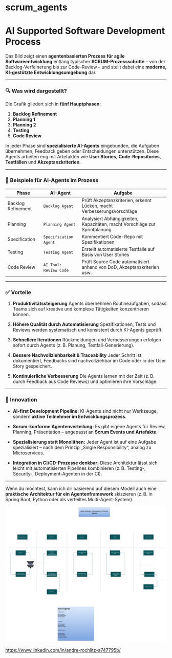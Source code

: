 # scrum_agents


# AI Supported Software Development Process

Das Bild zeigt einen **agentenbasierten Prozess für agile Softwareentwicklung** entlang typischer **SCRUM-Prozessschritte** – von der Backlog-Verfeinerung bis zur Code-Review – und stellt dabei eine **moderne, KI-gestützte Entwicklungsumgebung** dar.

---

### 🔍 Was wird dargestellt?

Die Grafik gliedert sich in **fünf Hauptphasen**:

1. **Backlog Refinement**
2. **Planning 1**
3. **Planning 2**
4. **Testing**
5. **Code Review**

In jeder Phase sind **spezialisierte AI-Agents** eingebunden, die Aufgaben übernehmen, Feedback geben oder Entscheidungen unterstützen. Diese Agents arbeiten eng mit Artefakten wie **User Stories**, **Code-Repositories**, **Testfällen** und **Akzeptanzkriterien**.

---

### 🤖 Beispiele für AI-Agents im Prozess

| Phase              | AI-Agent               | Aufgabe                                                                    |
| ------------------ | ---------------------- | -------------------------------------------------------------------------- |
| Backlog Refinement | `Backlog Agent`        | Prüft Akzeptanzkriterien, erkennt Lücken, macht Verbesserungsvorschläge    |
| Planning           | `Planning Agent`       | Analysiert Abhängigkeiten, Kapazitäten, macht Vorschläge zur Sprintplanung |
| Specification      | `Specification Agent`  | Kommentiert Code-Repo mit Spezifikationen                                  |
| Testing            | `Testing Agent`        | Erstellt automatisierte Testfälle auf Basis von User Stories               |
| Code Review        | `AI Tool: Review Code` | Prüft Source Code automatisiert anhand von DoD, Akzeptanzkriterien usw.    |

---

### ✅ Vorteile

1. **Produktivitätssteigerung**
   Agents übernehmen Routineaufgaben, sodass Teams sich auf kreative und komplexe Tätigkeiten konzentrieren können.

2. **Höhere Qualität durch Automatisierung**
   Spezifikationen, Tests und Reviews werden systematisch und konsistent durch KI-Agents geprüft.

3. **Schnellere Iterationen**
   Rückmeldungen und Verbesserungen erfolgen sofort durch Agents (z. B. Planung, Testfall-Generierung).

4. **Bessere Nachvollziehbarkeit & Traceability**
   Jeder Schritt ist dokumentiert, Feedbacks sind nachvollziehbar im Code oder in der User Story gespeichert.

5. **Kontinuierliche Verbesserung**
   Die Agents lernen mit der Zeit (z. B. durch Feedback aus Code Reviews) und optimieren ihre Vorschläge.

---

### 🌟 Innovation

* **AI-first Development Pipeline:**
  KI-Agents sind nicht nur Werkzeuge, sondern **aktive Teilnehmer im Entwicklungsprozess**.

* **Scrum-konforme Agentenverteilung:**
  Es gibt eigene Agents für Review, Planning, Präsentation – angepasst an **Scrum Events und Artefakte**.

* **Spezialisierung statt Monolithen:**
  Jeder Agent ist auf eine Aufgabe spezialisiert – nach dem Prinzip „Single Responsibility“, analog zu Microservices.

* **Integration in CI/CD-Prozesse denkbar:**
  Diese Architektur lässt sich leicht mit automatisierten Pipelines kombinieren (z. B. Testing-, Security-, Deployment-Agenten in der CI).

---

Wenn du möchtest, kann ich dir basierend auf diesem Modell auch eine **praktische Architektur für ein Agentenframework** skizzieren (z. B. in Spring Boot, Python oder als verteiltes Multi-Agent-System).



![alt text](image.png)





https://www.linkedin.com/in/andre-rochlitz-a747795b/